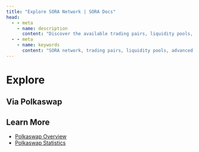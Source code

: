 ```yaml
---
title: "Explore SORA Network | SORA Docs"
head:
  - - meta
    - name: description
      content: "Discover the available trading pairs, liquidity pools, and advanced trading options. Learn how Polkaswap empowers users to trade and provide liquidity in a secure and efficient manner within the SORA ecosystem."
  - - meta
    - name: keywords
      content: "SORA network, trading pairs, liquidity pools, advanced trading"
---
```


# Explore

## Via Polkaswap

<!-- @include: /snippets/explore-polkaswap.md -->

## Learn More

- [Polkaswap Overview](./polkaswap.md)
- [Polkaswap Statistics](./statistics-polkaswap.md)
